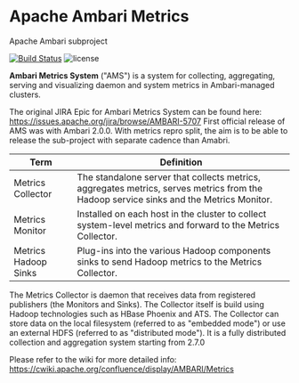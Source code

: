 # Apache Ambari Metrics
Apache Ambari subproject

[![Build Status](https://builds.apache.org/buildStatus/icon?job=Ambari-Metrics-master-Commit)](https://builds.apache.org/view/A/view/Ambari/job/Ambari-Metrics-master-Commit/)
![license](http://img.shields.io/badge/license-Apache%20v2-blue.svg)

**Ambari Metrics System** ("AMS") is a system for collecting, aggregating, serving and visualizing daemon and system metrics in Ambari-managed clusters.

The original JIRA Epic for Ambari Metrics System can be found here: https://issues.apache.org/jira/browse/AMBARI-5707 
First official release of AMS was with Ambari 2.0.0. With metrics repro split, the aim is to be able to release the sub-project with separate cadence than Amabri.


| Term | Definition |
------ | -----------
Metrics Collector | The standalone server that collects metrics, aggregates metrics, serves metrics from the Hadoop service sinks and the Metrics Monitor.
Metrics Monitor | Installed on each host in the cluster to collect system-level metrics and forward to the Metrics Collector.        
Metrics Hadoop Sinks  | Plug-ins into the various Hadoop components sinks to send Hadoop metrics to the Metrics Collector.                 

The Metrics Collector is daemon that receives data from registered publishers (the Monitors and Sinks). 
The Collector itself is build using Hadoop technologies such as HBase Phoenix and ATS. 
The Collector can store data on the local filesystem (referred to as "embedded mode") or use an external HDFS (referred to as "distributed mode").
It is a fully distributed collection and aggregation system starting from 2.7.0

Please refer to the wiki for more detailed info: https://cwiki.apache.org/confluence/display/AMBARI/Metrics

